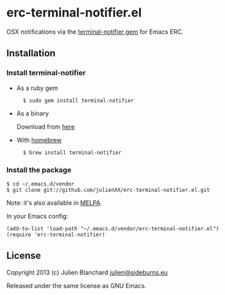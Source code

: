 # erc-terminal-notifier.el

OSX notifications via the [terminal-notifier gem](https://github.com/alloy/terminal-notifier) for Emacs ERC.

## Installation

### Install terminal-notifier

- As a ruby gem

        $ sudo gem install terminal-notifier

- As a binary

    Download from [here](https://github.com/alloy/terminal-notifier/downloads)

- With [homebrew](http://brew.sh)

        $ brew install terminal-notifier

### Install the package

    $ cd ~/.emacs.d/vendor
    $ git clone git://github.com/julienXX/erc-terminal-notifier.el.git

Note: it's also available in [MELPA](http://melpa.milkbox.net)

In your Emacs config:

    (add-to-list 'load-path "~/.emacs.d/vendor/erc-terminal-notifier.el")
    (require 'erc-terminal-notifier)

## License

Copyright 2013 (c) Julien Blanchard <julien@sideburns.eu>

Released under the same license as GNU Emacs.
